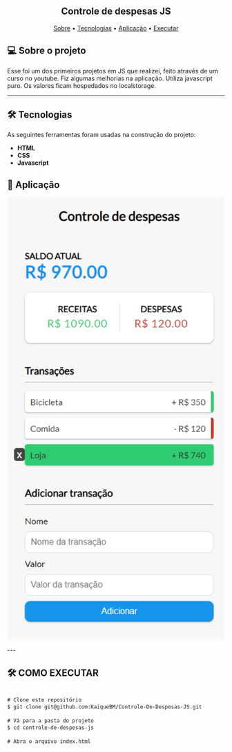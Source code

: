 <h2 align="center">
  Controle de despesas JS
</h2>

<p align="center">
 <a href="#-sobre-o-projeto">Sobre</a> •
 <a href="#-tecnologias">Tecnologias</a> •
 <a href="#-aplicação">Aplicação</a> • 
 <a href="#-como-executar">Executar</a> 
</p>

## 💻 Sobre o projeto

Esse foi um dos primeiros projetos em JS que realizei, feito através de um curso no youtube. Fiz algumas melhorias na aplicação. Utiliza javascript puro. Os valores ficam hospedados no localstorage.

---

## 🛠 Tecnologias

As seguintes ferramentas foram usadas na construção do projeto:

-   **HTML**
-   **CSS**
-   **Javascript**

## 🚀 Aplicação

<p align="center">
  <img src="./assets/app_1.png" width="500px">
</p>
---

## 🛠 COMO EXECUTAR

```

# Clone este repositório
$ git clone git@github.com:KaiqueBM/Controle-De-Despesas-JS.git

# Vá para a pasta do projeto
$ cd controle-de-despesas-js

# Abra o arquivo index.html

```
